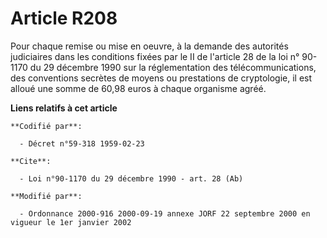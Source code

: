 # Article R208

Pour chaque remise ou mise en oeuvre, à la demande des autorités judiciaires dans les conditions fixées par le II de
l'article 28 de la loi n° 90-1170 du 29 décembre 1990 sur la réglementation des télécommunications, des conventions secrètes
de moyens ou prestations de cryptologie, il est alloué une somme de 60,98 euros à chaque organisme agréé.

**Liens relatifs à cet article**

	**Codifié par**:

	  - Décret n°59-318 1959-02-23

	**Cite**:

	  - Loi n°90-1170 du 29 décembre 1990 - art. 28 (Ab)

	**Modifié par**:

	  - Ordonnance 2000-916 2000-09-19 annexe JORF 22 septembre 2000 en vigueur le 1er janvier 2002
